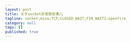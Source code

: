 ```yaml
---
layout: post
title: 关于socket异常那些事儿
tagline: socket;mina;TCP;CLOSED_WAIT;FIN_WAIT2;openfire
category: null
tags: []
published: true
---
```

